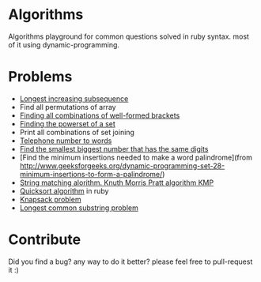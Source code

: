 Algorithms
==========

Algorithms playground for common questions solved in ruby syntax. most of it using dynamic-programming.

# Problems

- [Longest increasing subsequence](http://en.wikipedia.org/wiki/Longest_increasing_subsequence)  
- Find all permutations of array  
- [Finding all combinations of well-formed brackets](http://stackoverflow.com/questions/727707/finding-all-combinations-of-well-formed-brackets)  
- [Finding the powerset of a set](http://en.wikipedia.org/wiki/Power_set)
- Print all combinations of set joining
- [Telephone number to words](http://www.mobilefish.com/services/phonenumber_words/phonenumber_words.php)
- [Find the smallest biggest number that has the same digits](http://stackoverflow.com/questions/9368205/given-a-number-find-the-next-higher-number-which-has-the-exact-same-set-of-digi)  
- [Find the minimum insertions needed to make a word palindrome](from http://www.geeksforgeeks.org/dynamic-programming-set-28-minimum-insertions-to-form-a-palindrome/)
- [String matching alorithm. Knuth Morris Pratt algorithm KMP](http://en.wikipedia.org/wiki/Knuth%E2%80%93Morris%E2%80%93Pratt_algorithm)
- [Quicksort algorithm](http://en.wikipedia.org/wiki/Quicksort) in ruby
- [Knapsack problem](http://en.wikipedia.org/wiki/Knapsack_problem)
- [Longest common substring problem](https://en.wikipedia.org/wiki/Longest_common_substring_problem)

# Contribute 
Did you find a bug? any way to do it better? please feel free to pull-request it :)

